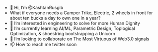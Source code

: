 - 👋 Hi, I’m @KashtanRusgib
- What if everyone needs a Camper Trike, Electric, 2 wheels in front for about ten bucks a day to own one in a year?
- 👀 I’m interested in engineering to solve for more Human Dignity
- 🌱 I’m currently learning AI/ML, Parametric Design, Toplogical Optimization, & shoestring bootstrapping a Unicorn
- 💞️ I’m looking to collaborate on The Most Virtuous of Web3.0 signals 
- 📫 How to reach me twitter soon

<!---
KashtanRusgib/KashtanRusgib is a ✨ special ✨ repository because its `README.md` (this file) appears on your GitHub profile.
You can click the Preview link to take a look at your changes.
--->
